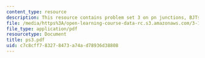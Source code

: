 ```yaml
---
content_type: resource
description: This resource contains problem set 3 on pn junctions, BJTs and MOS.
file: /media/https%3A/open-learning-course-data-rc.s3.amazonaws.com/3-15-electrical-optical-magnetic-materials-and-devices-fall-2006/c7c8cff783278473a74ad78936d38808_ps3.pdf
file_type: application/pdf
resourcetype: Document
title: ps3.pdf
uid: c7c8cff7-8327-8473-a74a-d78936d38808
---
```

